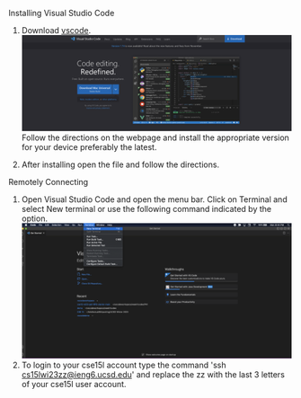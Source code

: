 Installing Visual Studio Code
1. Download [vscode](https://code.visualstudio.com/). 
![Vscode Download Page](Vscode.png)	
Follow the directions on the webpage and install the appropriate version for your device preferably the latest. 

2. After installing open the file and follow the directions.

Remotely Connecting
1. Open Visual Studio Code and open the menu bar. Click on Terminal and select New terminal or use the following command indicated by the option.  
![New Terminal](Terminal.png)
2. To login to your cse15l account type the command 'ssh cs15lwi23zz@ieng6.ucsd.edu' and replace the zz with the last 3 letters of your cse15l user account. 


